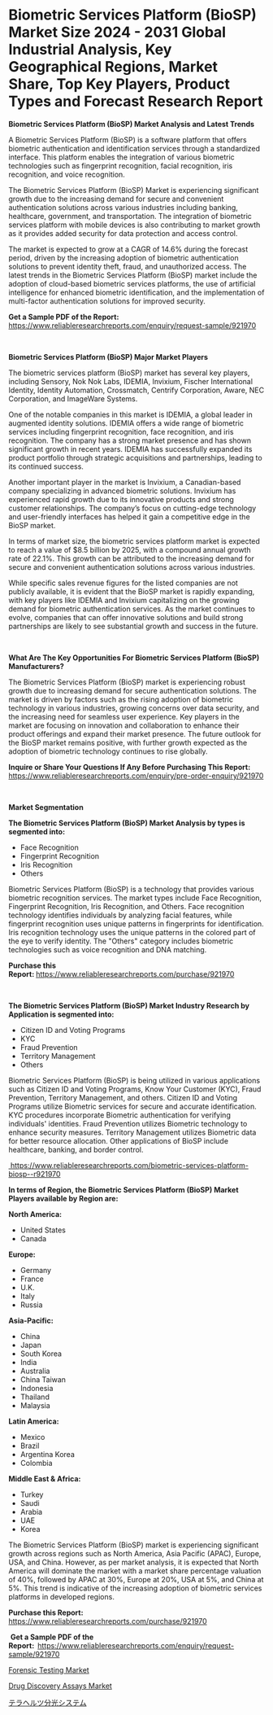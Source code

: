 <p><h1>Biometric Services Platform (BioSP) Market Size 2024 - 2031 Global Industrial Analysis, Key Geographical Regions, Market Share, Top Key Players, Product Types and Forecast Research Report</h1></p><p><strong>Biometric Services Platform (BioSP) Market Analysis and Latest Trends</strong></p>
<p><p>A Biometric Services Platform (BioSP) is a software platform that offers biometric authentication and identification services through a standardized interface. This platform enables the integration of various biometric technologies such as fingerprint recognition, facial recognition, iris recognition, and voice recognition.</p><p>The Biometric Services Platform (BioSP) Market is experiencing significant growth due to the increasing demand for secure and convenient authentication solutions across various industries including banking, healthcare, government, and transportation. The integration of biometric services platform with mobile devices is also contributing to market growth as it provides added security for data protection and access control.</p><p>The market is expected to grow at a CAGR of 14.6% during the forecast period, driven by the increasing adoption of biometric authentication solutions to prevent identity theft, fraud, and unauthorized access. The latest trends in the Biometric Services Platform (BioSP) market include the adoption of cloud-based biometric services platforms, the use of artificial intelligence for enhanced biometric identification, and the implementation of multi-factor authentication solutions for improved security.</p></p>
<p><strong>Get a Sample PDF of the Report:&nbsp;</strong> <a href="https://www.reliableresearchreports.com/enquiry/request-sample/921970">https://www.reliableresearchreports.com/enquiry/request-sample/921970</a></p>
<p>&nbsp;</p>
<p><strong>Biometric Services Platform (BioSP) Major Market Players</strong></p>
<p><p>The biometric services platform (BioSP) market has several key players, including Sensory, Nok Nok Labs, IDEMIA, Invixium, Fischer International Identity, Identity Automation, Crossmatch, Centrify Corporation, Aware, NEC Corporation, and ImageWare Systems. </p><p>One of the notable companies in this market is IDEMIA, a global leader in augmented identity solutions. IDEMIA offers a wide range of biometric services including fingerprint recognition, face recognition, and iris recognition. The company has a strong market presence and has shown significant growth in recent years. IDEMIA has successfully expanded its product portfolio through strategic acquisitions and partnerships, leading to its continued success.</p><p>Another important player in the market is Invixium, a Canadian-based company specializing in advanced biometric solutions. Invixium has experienced rapid growth due to its innovative products and strong customer relationships. The company’s focus on cutting-edge technology and user-friendly interfaces has helped it gain a competitive edge in the BioSP market.</p><p>In terms of market size, the biometric services platform market is expected to reach a value of $8.5 billion by 2025, with a compound annual growth rate of 22.1%. This growth can be attributed to the increasing demand for secure and convenient authentication solutions across various industries.</p><p>While specific sales revenue figures for the listed companies are not publicly available, it is evident that the BioSP market is rapidly expanding, with key players like IDEMIA and Invixium capitalizing on the growing demand for biometric authentication services. As the market continues to evolve, companies that can offer innovative solutions and build strong partnerships are likely to see substantial growth and success in the future.</p></p>
<p>&nbsp;</p>
<p><strong>What Are The Key Opportunities For Biometric Services Platform (BioSP) Manufacturers?</strong></p>
<p><p>The Biometric Services Platform (BioSP) market is experiencing robust growth due to increasing demand for secure authentication solutions. The market is driven by factors such as the rising adoption of biometric technology in various industries, growing concerns over data security, and the increasing need for seamless user experience. Key players in the market are focusing on innovation and collaboration to enhance their product offerings and expand their market presence. The future outlook for the BioSP market remains positive, with further growth expected as the adoption of biometric technology continues to rise globally.</p></p>
<p><strong>Inquire or Share Your Questions If Any Before Purchasing This Report:</strong> <a href="https://www.reliableresearchreports.com/enquiry/pre-order-enquiry/921970">https://www.reliableresearchreports.com/enquiry/pre-order-enquiry/921970</a></p>
<p>&nbsp;</p>
<p><strong>Market Segmentation</strong></p>
<p><strong>The Biometric Services Platform (BioSP) Market Analysis by types is segmented into:</strong></p>
<p><ul><li>Face Recognition</li><li>Fingerprint Recognition</li><li>Iris Recognition</li><li>Others</li></ul></p>
<p><p>Biometric Services Platform (BioSP) is a technology that provides various biometric recognition services. The market types include Face Recognition, Fingerprint Recognition, Iris Recognition, and Others. Face recognition technology identifies individuals by analyzing facial features, while fingerprint recognition uses unique patterns in fingerprints for identification. Iris recognition technology uses the unique patterns in the colored part of the eye to verify identity. The "Others" category includes biometric technologies such as voice recognition and DNA matching.</p></p>
<p><strong>Purchase this Report:&nbsp;</strong><a href="https://www.reliableresearchreports.com/purchase/921970">https://www.reliableresearchreports.com/purchase/921970</a></p>
<p>&nbsp;</p>
<p><strong>The Biometric Services Platform (BioSP) Market Industry Research by Application is segmented into:</strong></p>
<p><ul><li>Citizen ID and Voting Programs</li><li>KYC</li><li>Fraud Prevention</li><li>Territory Management</li><li>Others</li></ul></p>
<p><p>Biometric Services Platform (BioSP) is being utilized in various applications such as Citizen ID and Voting Programs, Know Your Customer (KYC), Fraud Prevention, Territory Management, and others. Citizen ID and Voting Programs utilize Biometric services for secure and accurate identification. KYC procedures incorporate Biometric authentication for verifying individuals' identities. Fraud Prevention utilizes Biometric technology to enhance security measures. Territory Management utilizes Biometric data for better resource allocation. Other applications of BioSP include healthcare, banking, and border control.</p></p>
<p><a href="https://www.reliableresearchreports.com/biometric-services-platform-biosp--r921970">&nbsp;https://www.reliableresearchreports.com/biometric-services-platform-biosp--r921970</a></p>
<p><strong>In terms of Region, the Biometric Services Platform (BioSP) Market Players available by Region are:</strong></p>
<p>
    <p> <strong> North America: </strong>
        <ul>
            <li>United States</li>
            <li>Canada</li>
        </ul>
        </p> 
    <p> <strong> Europe: </strong>
        <ul>
            <li>Germany</li>
            <li>France</li>
            <li>U.K.</li>
            <li>Italy</li>
            <li>Russia</li>
        </ul>
        </p> 
    <p> <strong> Asia-Pacific: </strong>
        <ul>
            <li>China</li>
            <li>Japan</li>
            <li>South Korea</li>
            <li>India</li>
            <li>Australia</li>
            <li>China Taiwan</li>
            <li>Indonesia</li>
            <li>Thailand</li>
            <li>Malaysia</li>
        </ul>
        </p> 
    <p> <strong> Latin America: </strong>
        <ul>
            <li>Mexico</li>
            <li>Brazil</li>
            <li>Argentina Korea</li>
            <li>Colombia</li>
        </ul>
        </p> 
    <p> <strong> Middle East & Africa: </strong>
        <ul>
            <li>Turkey</li>
            <li>Saudi</li>
            <li>Arabia</li>
            <li>UAE</li>
            <li>Korea</li>
        </ul>
    </p>
    </p>
<p><p>The Biometric Services Platform (BioSP) market is experiencing significant growth across regions such as North America, Asia Pacific (APAC), Europe, USA, and China. However, as per market analysis, it is expected that North America will dominate the market with a market share percentage valuation of 40%, followed by APAC at 30%, Europe at 20%, USA at 5%, and China at 5%. This trend is indicative of the increasing adoption of biometric services platforms in developed regions.</p></p>
<p><strong>Purchase this Report: </strong><a href="https://www.reliableresearchreports.com/purchase/921970">https://www.reliableresearchreports.com/purchase/921970</a></p>
<p>&nbsp;<strong>Get a Sample PDF of the Report:&nbsp;&nbsp;</strong><a href="https://www.reliableresearchreports.com/enquiry/request-sample/921970">https://www.reliableresearchreports.com/enquiry/request-sample/921970</a></p>
<p><strong></strong></p>
<p><p><a href="https://github.com/Krdamani25/Market-Research-Report-List-1/blob/main/forensic-testing-market.md">Forensic Testing Market</a></p><p><a href="https://github.com/lbird53714/Market-Research-Report-List-5/blob/main/drug-discovery-assays-market.md">Drug Discovery Assays Market</a></p><p><a href="https://github.com/alyle7648/Market-Research-Report-List-2/blob/main/3674934181815.md">テラヘルツ分光システム</a></p></p>